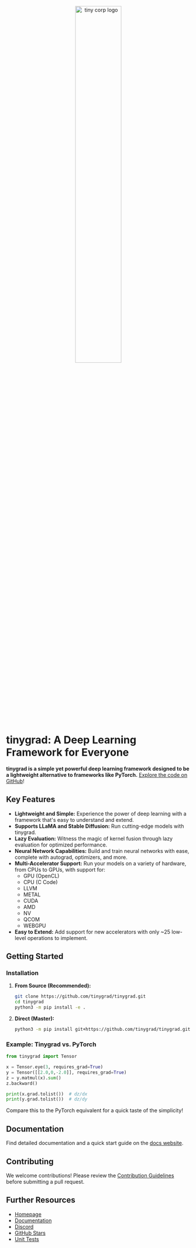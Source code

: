 <div align="center">

<picture>
  <source media="(prefers-color-scheme: light)" srcset="/docs/logo_tiny_light.svg">
  <img alt="tiny corp logo" src="/docs/logo_tiny_dark.svg" width="50%" height="50%">
</picture>

</div>

# tinygrad: A Deep Learning Framework for Everyone

**tinygrad is a simple yet powerful deep learning framework designed to be a lightweight alternative to frameworks like PyTorch.** [Explore the code on GitHub](https://github.com/tinygrad/tinygrad)!

## Key Features

*   **Lightweight and Simple:** Experience the power of deep learning with a framework that's easy to understand and extend.
*   **Supports LLaMA and Stable Diffusion:** Run cutting-edge models with tinygrad.
*   **Lazy Evaluation:** Witness the magic of kernel fusion through lazy evaluation for optimized performance.
*   **Neural Network Capabilities:** Build and train neural networks with ease, complete with autograd, optimizers, and more.
*   **Multi-Accelerator Support:** Run your models on a variety of hardware, from CPUs to GPUs, with support for:
    *   GPU (OpenCL)
    *   CPU (C Code)
    *   LLVM
    *   METAL
    *   CUDA
    *   AMD
    *   NV
    *   QCOM
    *   WEBGPU
*   **Easy to Extend:** Add support for new accelerators with only ~25 low-level operations to implement.

## Getting Started

### Installation

1.  **From Source (Recommended):**
    ```bash
    git clone https://github.com/tinygrad/tinygrad.git
    cd tinygrad
    python3 -m pip install -e .
    ```

2.  **Direct (Master):**
    ```bash
    python3 -m pip install git+https://github.com/tinygrad/tinygrad.git
    ```

### Example: Tinygrad vs. PyTorch

```python
from tinygrad import Tensor

x = Tensor.eye(3, requires_grad=True)
y = Tensor([[2.0,0,-2.0]], requires_grad=True)
z = y.matmul(x).sum()
z.backward()

print(x.grad.tolist())  # dz/dx
print(y.grad.tolist())  # dz/dy
```

Compare this to the PyTorch equivalent for a quick taste of the simplicity!

## Documentation

Find detailed documentation and a quick start guide on the [docs website](https://docs.tinygrad.org/).

## Contributing

We welcome contributions! Please review the [Contribution Guidelines](https://github.com/tinygrad/tinygrad#contributing) before submitting a pull request.

## Further Resources

*   [Homepage](https://github.com/tinygrad/tinygrad)
*   [Documentation](https://docs.tinygrad.org/)
*   [Discord](https://discord.gg/ZjZadyC7PK)
*   [GitHub Stars](https://github.com/tinygrad/tinygrad/stargazers)
*   [Unit Tests](https://github.com/tinygrad/tinygrad/actions/workflows/test.yml)